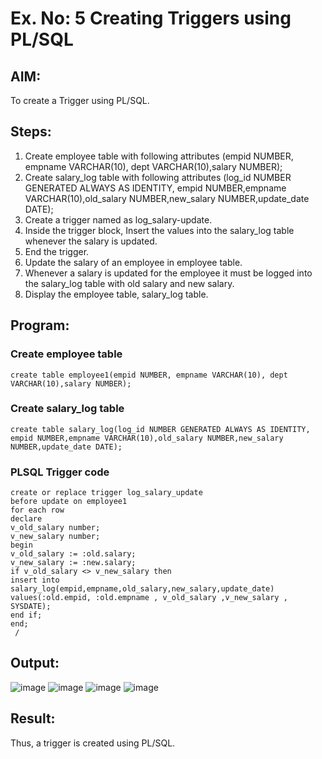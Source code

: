 # Ex. No: 5 Creating Triggers using PL/SQL

## AIM: 
To create a Trigger using PL/SQL.

## Steps:
1. Create employee table with following attributes (empid NUMBER, empname VARCHAR(10), dept VARCHAR(10),salary NUMBER);
2. Create salary_log table with following attributes (log_id NUMBER GENERATED ALWAYS AS IDENTITY, empid NUMBER,empname VARCHAR(10),old_salary NUMBER,new_salary NUMBER,update_date DATE);
3. Create a trigger named as log_salary-update.
4. Inside the trigger block, Insert the values into the salary_log table whenever the salary is updated.
5. End the trigger.
6. Update the salary of an employee in employee table.
7. Whenever a salary is updated for the employee it must be logged into the salary_log table with old salary and new salary.
8. Display the employee table, salary_log table.

## Program:
### Create employee table
```
create table employee1(empid NUMBER, empname VARCHAR(10), dept VARCHAR(10),salary NUMBER);
```
### Create salary_log table
```
create table salary_log(log_id NUMBER GENERATED ALWAYS AS IDENTITY, empid NUMBER,empname VARCHAR(10),old_salary NUMBER,new_salary NUMBER,update_date DATE);
```
### PLSQL Trigger code
```
create or replace trigger log_salary_update
before update on employee1
for each row
declare
v_old_salary number;
v_new_salary number;
begin
v_old_salary := :old.salary;
v_new_salary := :new.salary;
if v_old_salary <> v_new_salary then
insert into salary_log(empid,empname,old_salary,new_salary,update_date)
values(:old.empid, :old.empname , v_old_salary ,v_new_salary , SYSDATE);
end if;     
end;
 /
 ```

## Output:
![image](https://github.com/Priya-Loganathan/Ex-No-5-Creating-Triggers-using-PL-SQL/assets/121166075/86467a50-bd8b-4082-9609-fea1310833ad)
![image](https://github.com/Priya-Loganathan/Ex-No-5-Creating-Triggers-using-PL-SQL/assets/121166075/adfa1ca7-fcc3-468d-9a9b-c416495aeb88)
![image](https://github.com/Priya-Loganathan/Ex-No-5-Creating-Triggers-using-PL-SQL/assets/121166075/869c73ee-79b9-4c8d-aab1-cabf9da8c469)
![image](https://github.com/Priya-Loganathan/Ex-No-5-Creating-Triggers-using-PL-SQL/assets/121166075/7a2d9d66-40e4-456b-a97a-60644376c07c)

## Result:
Thus, a trigger is created using PL/SQL.
